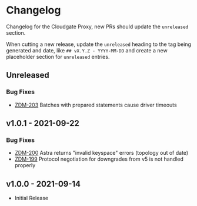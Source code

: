 # Changelog

Changelog for the Cloudgate Proxy, new PRs should update the `unreleased` section.

When cutting a new release, update the `unreleased` heading to the tag being generated and date, like `## vX.Y.Z - YYYY-MM-DD` and create a new placeholder section for  `unreleased` entries.

## Unreleased

### Bug Fixes

* [ZDM-203](https://datastax.jira.com/browse/ZDM-203) Batches with prepared statements cause driver timeouts

## v1.0.1 - 2021-09-22

### Bug Fixes

* [ZDM-200](https://datastax.jira.com/browse/ZDM-200) Astra returns "invalid keyspace" errors (topology out of date)
* [ZDM-199](https://datastax.jira.com/browse/ZDM-199) Protocol negotiation for downgrades from v5 is not handled properly

## v1.0.0 - 2021-09-14

* Initial Release
